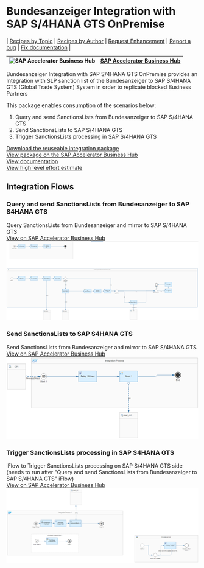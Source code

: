 # Bundesanzeiger Integration with SAP S/4HANA GTS OnPremise

\| [Recipes by Topic](../../readme.md ) \| [Recipes by Author](../../author.md ) \| [Request Enhancement](https://github.com/SAP-samples/cloud-integration-flow/issues/new?assignees=&labels=Recipe%20Fix,enhancement&template=recipe-request.md&title=Improve%20Bundesanzeiger%20Integration%20with%20SAP%20S4HANA%20GTS%20OnPremise%20 ) \| [Report a bug](https://github.com/SAP-samples/cloud-integration-flow/issues/new?assignees=&labels=Recipe%20Fix,bug&template=bug_report.md&title=Issue%20with%20Bundesanzeiger%20Integration%20with%20SAP%20S4HANA%20GTS%20OnPremise%20 ) \| [Fix documentation](https://github.com/SAP-samples/cloud-integration-flow/issues/new?assignees=&labels=Recipe%20Fix,documentation&template=bug_report.md&title=Docu%20fix%20Bundesanzeiger%20Integration%20with%20SAP%20S4HANA%20GTS%20OnPremise%20 ) \|

![SAP Accelerator Business Hub](https://github.com/SAPAPIBusinessHub.png?size=50 ) | [SAP Accelerator Business Hub](https://api.sap.com/allcommunity) |
----|----|

Bundesanzeiger Integration with SAP S/4HANA GTS OnPremise provides an Integration with SLP sanction list of the Bundesanzeiger to SAP S/4HANA GTS (Global Trade System) System in order to replicate blocked Business Partners

This package enables consumption of the scenarios below:

1. Query and send SanctionsLists from Bundesanzeiger to SAP S/4HANA GTS
2. Send SanctionsLists to SAP S/4HANA GTS
3. Trigger SanctionsLists processing in SAP S/4HANA GTS

[Download the reuseable integration package](BundesanzeigerIntegrationwithSAPS4HANAGTSOnPremise.zip)\
[View package on the SAP Accelerator Business Hub](https://api.sap.com/package/BundesanzeigerIntegrationwithSAPS4HANAGTSOnPremise/overview)\
[View documentation](IntegrationBundesanzeigerandGTSviaCPI.pdf)\
[View high level effort estimate](effort.md)

## Integration Flows

### Query and send SanctionsLists from Bundesanzeiger to SAP S4HANA GTS
Query SanctionsLists from Bundesanzeiger and mirror to SAP S/4HANA GTS\
[View on SAP Accelerator Business Hub](https://api.sap.com/integrationflow/Query_and_send_SanctionsLists_from_Bundesanzeiger_to_SAP_S4_HANA_GTS_copy)
![Query and send SanctionsLists from Bundesanzeiger to SAP S4HANA GTS](Query-and-send-SanctionsLists-from-Bundesanzeiger-to-SAP-S4HANA-GTS.png)

### Send SanctionsLists to SAP S4HANA GTS
Send SanctionsLists from Bundesanzeiger and mirror to SAP S/4HANA GTS\
[View on SAP Accelerator Business Hub](https://api.sap.com/integrationflow/Send_SanctionsLists_to_SAP_S4_HANA_GTS_copy)
![Send SanctionsLists to SAP S4HANA GTS](Send-SanctionsLists-to-SAP-S4-HANA-GTS.png)

### Trigger SanctionsLists processing in SAP S4HANA GTS
iFlow to Trigger SanctionsLists processing on SAP S/4HANA GTS side (needs to run after "Query and send SanctionsLists from Bundesanzeiger to SAP S/4HANA GTS" iFlow)\
[View on SAP Accelerator Business Hub](https://api.sap.com/integrationflow/Trigger_SanctionsLists_processing_in_SAP_S4_HANA_GTS_copy)
![Trigger SanctionsLists processing in SAP S4HANA GTS](Trigger-SanctionsLists-processing-in-SAP-S4HANA-GTS.png)
